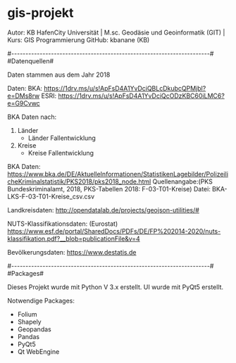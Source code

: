 # gis-projekt

Autor: KB
HafenCity Universität | M.sc. Geodäsie und Geoinformatik (GIT) | Kurs: GIS Programmierung 
GitHub: kbanane (KB)

#----------------------------------------------------------------------#
#Datenquellen#

Daten stammen aus dem Jahr 2018 

Daten: 
BKA: https://1drv.ms/u/s!ApFsD4A1YvDciQBLcDkubcQPMjbl?e=DMs8rw
ESRI: https://1drv.ms/u/s!ApFsD4A1YvDciQcODzKBC60iLMC6?e=G9Cvwc

BKA Daten nach:
1. Länder
    + Länder Fallentwicklung
2. Kreise
    + Kreise Fallentwicklung


BKA Daten:
https://www.bka.de/DE/AktuelleInformationen/StatistikenLagebilder/PolizeilicheKriminalstatistik/PKS2018/pks2018_node.html
	Quellenangabe:(PKS Bundeskriminalamt, 2018, PKS-Tabellen 2018: F-03-T01-Kreise)
	Datei: BKA-LKS-F-03-T01-Kreise_csv.csv 

Landkreisdaten:
http://opendatalab.de/projects/geojson-utilities/#

NUTS-Klassifikationsdaten: 
(Eurostat)
https://www.esf.de/portal/SharedDocs/PDFs/DE/FP%202014-2020/nuts-klassifikation.pdf?__blob=publicationFile&v=4

Bevölkerungsdaten:
https://www.destatis.de


#----------------------------------------------------------------------#
#Packages#

Dieses Projekt wurde mit Python V 3.x erstellt. UI wurde mit PyQt5 erstellt.

Notwendige Packages: 
- Folium
- Shapely 
- Geopandas
- Pandas 
- PyQt5
- Qt WebEngine 
				
